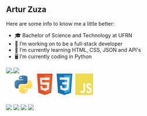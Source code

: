 ## Artur Zuza


Here are some info to know me a little better:

- 🎓 Bachelor of Science and Technology at UFRN
- 🔭 I’m working on to be a full-stack developer
- 🌱 I’m currently learning HTML, CSS, JSON and API's 
- 🖥️ I’m currently coding in Python
<div>
  <a href="https://github.com/ArturZuza">
    <img height=150 align="center" src="https://github-readme-stats.vercel.app/api?username=ArturZuza&include_all_commits=true&show_icons=true&locale=en&theme=vue-dark&rank_icon=github"/>
  </a>
  <a href="https://github.com/ArturZuza/ExcelSMSNotifier">
    <img height=150 align="center" src="https://github-readme-stats.vercel.app/api/pin/?username=ArturZuza&repo=ExcelSMSNotifier&theme=vue-dark"/>
  </a>
</div>
ㅤ
<div style="display: inline-block">
  <img align="center" alt="zuza-Python" height="60" width="60" src="https://raw.githubusercontent.com/devicons/devicon/master/icons/python/python-original.svg">
  <img align="center" alt="zuza-HTML" height="60" width="50" src="https://raw.githubusercontent.com/devicons/devicon/master/icons/html5/html5-original.svg">
  <img align="center" alt="zuza-CSS" height="60" width="50" src="https://raw.githubusercontent.com/devicons/devicon/master/icons/css3/css3-original.svg">
  <img align="center" alt="zuza-JS" height="60" width="50" src="https://raw.githubusercontent.com/devicons/devicon/master/icons/javascript/javascript-plain.svg">
</div>

###

<div>
<a target="_blank" href="mailto:arturzuzadiniz7@gmail.com"><img align="center" src="https://img.shields.io/badge/Gmail-D14836?style=for-the-badge&logo=gmail&logoColor=white"></a>
<a target="_blank" href="https://www.linkedin.com/in/arturzuza/"><img align="center" src="https://img.shields.io/badge/LinkedIn-0077B5?style=for-the-badge&logo=linkedin&logoColor=white"></a>
<a target="_blank" href="https://open.spotify.com/user/6wnk7pvyvu1qyifip5nmt2vcv?si=4e4282ef9d3e4483"><img align="center" src="https://img.shields.io/badge/Spotify-1ED760?&style=for-the-badge&logo=spotify&logoColor=white"></a>
<a target="_blank" href="https://linktr.ee/ArturZuza"><img align="center" src="https://img.shields.io/badge/linktree-39E09B?style=for-the-badge&logo=linktree&logoColor=white"></a>
</div>
